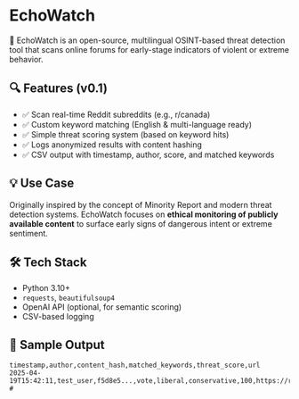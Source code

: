 # EchoWatch

🚨 EchoWatch is an open-source, multilingual OSINT-based threat detection tool that scans online forums for early-stage indicators of violent or extreme behavior.

## 🔍 Features (v0.1)
- ✅ Scan real-time Reddit subreddits (e.g., r/canada)
- ✅ Custom keyword matching (English & multi-language ready)
- ✅ Simple threat scoring system (based on keyword hits)
- ✅ Logs anonymized results with content hashing
- ✅ CSV output with timestamp, author, score, and matched keywords

## 💡 Use Case
Originally inspired by the concept of Minority Report and modern threat detection systems. EchoWatch focuses on **ethical monitoring of publicly available content** to surface early signs of dangerous intent or extreme sentiment.

## 🛠️ Tech Stack
- Python 3.10+
- `requests`, `beautifulsoup4`
- OpenAI API (optional, for semantic scoring)
- CSV-based logging

## 📁 Sample Output
```csv
timestamp,author,content_hash,matched_keywords,threat_score,url
2025-04-19T15:42:11,test_user,f5d8e5...,vote,liberal,conservative,100,https://reddit.com/xyz
#
